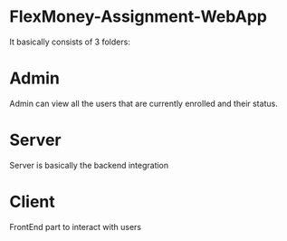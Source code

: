 # FlexMoney-Assignment-WebApp

It basically consists of 3 folders:

# Admin
Admin can view all the users that are currently enrolled and their status.

# Server
Server is basically the backend integration

# Client
FrontEnd part to interact with users
